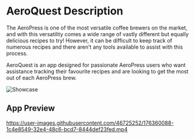 # AeroQuest Description

The AeroPress is one of the most versatile coffee brewers on the market, and with this versatility comes a wide range of vastly different but equally delicious recipes to try! However, it can be difficult to keep track of numerous recipes and there aren’t any tools available to assist with this process. 

AeroQuest is an app designed for passionate AeroPress users who want assistance tracking their favourite recipes and are looking to get the most out of each AeroPress brew. 

![Showcase](https://user-images.githubusercontent.com/46725252/174496711-d2c041b9-e487-432d-8cbe-87be0e6c84e2.png)

## App Preview

https://user-images.githubusercontent.com/46725252/176360088-1c4e8549-32e4-48c6-bcd7-8444def23fed.mp4



